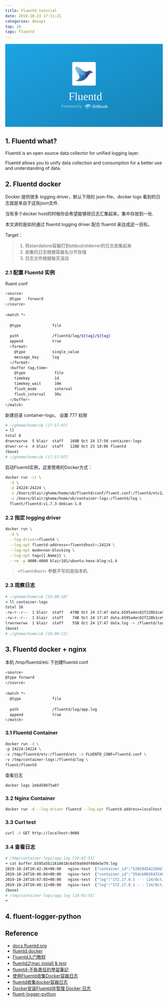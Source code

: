 ```yaml
---
title: Fluentd tutorial
date: 2019-10-23 17:11:21
categories: devops
top: 10
tags: Fluentd
---
```


<img src="/images/devops/fluentd-1.png" width="550" alt="Fluentd" />

<!-- more -->

## 1. Fluentd what?

Fluentd is an open source data collector for unified logging layer. 

Fluentd allows you to unify data collection and consumption for a better use and understanding of data.

## 2. Fluentd docker

Docker 提供很多 logging driver，默认下用的 json-file，docker logs 看到的日志就是来自于这些json文件.

当有多个docker host的时候你会希望能够把日志汇集起来，集中存放到一处.

本文讲的是如何通过 fluentd logging driver 配合 fluentd 来达成这一目标。

Target：

> 1. 将standalone容器打到stdout/stderror的日志收集起来
> 2. 收集的日志根据容器名分开存储
> 3. 日志文件根据每天滚动

### 2.1 配置 Fluentd 实例

fluent.conf

```bash
<source>
  @type   forward
</source>
 
<match *>
 
  @type              file
 
  path               /fluentd/log/${tag}/${tag}
  append             true
  <format>
    @type            single_value
    message_key      log
  </format>
  <buffer tag,time>
    @type             file
    timekey           1d
    timekey_wait      10m
    flush_mode        interval
    flush_interval    30s
  </buffer>
</match>
```

新建目录 container-logs， 设置 777 权限

```bash
# ~/ghome/home/ub [17:57:07]
➜ ll
total 0
drwxrwxrwx  5 blair  staff   160B Oct 24 17:50 container-logs
drwxr-xr-x  4 blair  staff   128B Oct 23 18:06 fluentd
(base)
# ~/ghome/home/ub [17:57:07]
```

启动Fluentd实例，这里使用的Docker方式：

```bash
docker run -it \
  -d \
  -p 24224:24224 \
  -v /Users/blair/ghome/home/ub/fluentd/conf/fluent.conf:/fluentd/etc2/fluent.conf \
  -v /Users/blair/ghome/home/ub/container-logs:/fluentd/log \
  fluent/fluentd:v1.7.3-debian-1.0
```

### 2.2 指定 logging driver

```bash
docker run \
  -d \
  --log-driver=fluentd \
  --log-opt fluentd-address=<fluentdhost>:24224 \
  --log-opt mode=non-blocking \
  --log-opt tag={{.Name}} \
  --rm -p 4000:4000 blair101/ubuntu-hexo-blog:v1.4
```

> `<fluentdhost>` 参数不写则是指本机.

### 2.3 观察日志

```bash
# ~/ghome/home/ub [18:00:10]
➜ ll container-logs
total 16
-rw-r--r--  1 blair  staff   470B Oct 24 17:47 data.b595a4ec02f220b1ce9d68e14ca1fc303.log
-rw-r--r--  1 blair  staff    74B Oct 24 17:47 data.b595a4ec02f220b1ce9d68e14ca1fc303.log.meta
lrwxrwxrwx  1 blair  staff    55B Oct 24 17:47 data.log -> /fluentd/log/data.b595a4ec02f220b1ce9d68e14ca1fc303.log
(base)
# ~/ghome/home/ub [18:00:12]
```

## 3. Fluentd docker + nginx

本机 /tmp/fluentd/etc 下创建fluentd.conf

```bash
<source>
@type forward
</source>

<match *>
  @type              file

  path               /fluentd/log/app.log
  append             true
</match>
```

### 3.1 Fluentd Container

```bash
docker run -d \
-p 24224:24224 \
-v /tmp/fluentd/etc:/fluentd/etc -e FLUENTD_CONF=fluentd.conf \
-v /tmp/container-logs:/fluentd/log \
fluent/fluentd
```

查看日志

```bash
docker logs 2e6d50875a07
```

### 3.2 Nginx Container

```bash
docker run -d --log-driver fluentd --log-opt fluentd-address=localhost:24224 --log-opt tag="nginx-test" --log-opt fluentd-async-connect --name nginx-test -p 9080:80 nginx
```

### 3.3 Curl test

```bash
curl -X GET http://localhost:9080
```

### 3.4 查看日志

```bash
# /tmp/container-logs/app.log [19:02:53]
➜ cat buffer.b595a5b11618618c6459a69df40de5e79.log
2019-10-24T10:42:36+00:00	nginx-test	{"container_id":"53929d5422b0d74cd47f9fa3f6a21e63dd0a559b570631034118b4185435f266","container_name":"/nginx-test","source":"stdout","log":"172.17.0.1 - - [24/Oct/2019:10:42:36 +0000] \"GET / HTTP/1.1\" 200 612 \"-\" \"curl/7.55.1\" \"-\""}
2019-10-24T10:46:04+00:00	nginx-test	{"container_id":"35dcb86564324032d5a4736d5e7bcfe78e6c2ead1408b9be85c60ac113d0de43","container_name":"/nginx-test","source":"stdout","log":"172.17.0.1 - - [24/Oct/2019:10:46:04 +0000] \"GET / HTTP/1.1\" 200 612 \"-\" \"curl/7.55.1\" \"-\""}
2019-10-24T10:47:03+00:00	nginx-test	{"log":"172.17.0.1 - - [24/Oct/2019:10:47:03 +0000] \"GET / HTTP/1.1\" 200 612 \"-\" \"curl/7.55.1\" \"-\"","container_id":"35dcb86564324032d5a4736d5e7bcfe78e6c2ead1408b9be85c60ac113d0de43","container_name":"/nginx-test","source":"stdout"}
2019-10-24T10:48:12+00:00	nginx-test	{"log":"172.17.0.1 - - [24/Oct/2019:10:48:12 +0000] \"GET / HTTP/1.1\" 200 612 \"-\" \"curl/7.55.1\" \"-\"","container_id":"35dcb86564324032d5a4736d5e7bcfe78e6c2ead1408b9be85c60ac113d0de43","container_name":"/nginx-test","source":"stdout"}
(base)
# /tmp/container-logs/app.log [19:02:55]
➜
```

## 4. fluent-logger-python

## Reference

- [docs.fluentd.org][1]
- [fluentd docker][2]
- [Fluentd入门教程][3]
- [fluentd之mac install & test][6]
- [fluentd-不負責任的學習筆記][4]
- [使用Fluentd收集Docker容器日志][7]
- [fluentd收集docker容器日志][8]
- [Docker安装Fluentd并管理 Docker 日志][9]
- [fluent-logger-python][10]

[1]: https://docs.fluentd.org/installation/install-by-dmg
[2]: https://hub.docker.com/r/fluent/fluentd
[3]: http://www.muzixing.com/pages/2017/02/05/fluentdru-men-jiao-cheng.html
[4]: https://medium.com/@harvey.chen/fluentd-不負責任的學習筆記-一-in-docker-compose-a7bfa1b69f87
[5]: https://chanjarster.github.io/post/collect-docker-log-by-fluentd/
[6]: https://blog.csdn.net/qq_21816375/article/details/78011059 
[7]: https://blog.csdn.net/weixin_34326179/article/details/88659550
[8]: https://www.yipzale.me/2018/04/22/fluentd-collect-dockerlog.html
[9]: http://www.pangxieke.com/linux/docker-logging-fluentd.html
[10]: https://docs.fluentd.org/v/0.12/articles/python